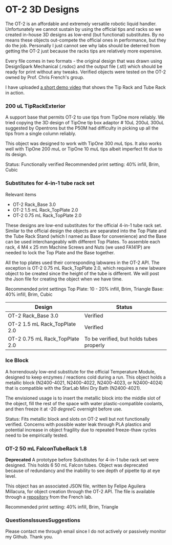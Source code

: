 # OT-2 3D Designs

The OT-2 is an affordable and extremely versatile robotic liquid handler. Unfortunately we cannot sustain by using the official tips and racks so we created in-house 3D designs as low-end (but functional) substitutes. By no means these objects out-compete the official ones in performance, but they do the job. Personally I just cannot see why labs should be deterred from getting the OT-2 just because the racks  tips are relatively more expensive. 

Every file comes in two formats - the original design that was drawn using DesignSpark Mechanical (.rsdoc) and the output file (.stl) which should be ready for print without any tweaks. Verified objects were tested on the OT-2 owned by Prof. Chris French's group.

I have uploaded [a short demo video](https://youtu.be/5dVj4VwHN3Q) that shows the Tip Rack and Tube Rack in action.

### 200 uL TipRackExterior
A support base that permits OT-2 to use tips from TipOne more reliably. We tried copying the 3D design of TipOne tip box adaptor # 10uL  200uL  300uL suggested by Opentrons but the P50M had difficulty in picking up all the tips from a single column reliably.

This object was designed to work with TipOne 300 $mu$L tips. It also works well with TipOne 200 $mu$L or TipOne 10 $mu$L tips albeit imperfect fit due to its design.

Status: Functionally verified
Recommended print setting: 40% infill, Brim, Cubic

### Substitutes for 4-in-1 tube rack set
Relevant items
- OT-2 Rack_Base 3.0
- OT-2 1.5 mL Rack_TopPlate 2.0 
- OT-2 0.75 mL Rack_TopPlate 2.0

These designs are low-end substitutes for the official 4-in-1 tube rack set. Similar to the official design the objects are separated into the Top Plate and the Tube Rack Stand (which I named as Base for convenience) and the Base can be used interchangeably with different Top Plates. To assemble each rack, 4  M4 x 25 mm Machine Screws and Nuts (we used FA141P) are needed to lock the Top Plate and the Base together.

All the top plates used their corresponding labwares in the OT-2 API. The exception is OT-2 0.75 mL Rack_TopPlate 2.0, which requires a new labware object to be created since the height of the tube is different. We will post the Json file for creating the object when we have time.

Recommended print settings
Top Plate: 10 - 20% infill, Brim, Triangle
Base: 40% infill, Brim, Cubic

|Design         |        Status |
|-------------------|------------------------|
|OT-2 Rack_Base 3.0|Verified|
|OT-2 1.5 mL Rack_TopPlate 2.0|Verified|
|OT-2 0.75 mL Rack_TopPlate 2.0|To be verified, but holds tubes properly|

### Ice Block
A horrendously low-end substitute for the official Temperature Module, designed to keep enzymes / reactions cold during a run. This object holds a metallic block (N2400-4021, N2400-4022, N2400-4023, or N2400-4024) that is compatible with the StarLab Mini Dry Bath (N2400-4021). 

The envisioned usage is to insert the metallic block into the middle slot of the object, fill the rest of the space with water  plastic-compatible coolants, and then freeze it at -20 $degree$C overnight before use.

Status: Fits metallic block and slots on OT-2 well but not functionally verified. Concerns with possible water leak through PLA plastics and potential increase in object fragility due to repeated freeze-thaw cycles need to be empirically tested.

### OT-2 50 mL FalconTubeRack 1.8
**Deprecated**
A prototype before Substitutes for 4-in-1 tube rack set were designed. This holds 6  50 mL Falcon tubes. Object was deprecated because of redundancy and the inability to see depth of pipette tip at eye level.

This object has an associated JSON file, written by Felipe Aguilera Millacura, for object creation through the OT-2 API. The file is available through a [repository](httpsgithub.comchris-french-labOT2_Objects) from the French lab.

Recommended print setting: 40% infill, Brim, Triangle

### QuestionsIssuesSuggestions
Please contact me through email since I do not actively or passively monitor my Github. Thank you.